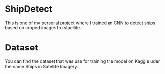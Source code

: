 # ShipDetect
This is one of my personal project where I trained an CNN to detect ships based on croped images fro staellite.

# Dataset
You can find the dataset that was use for training the model on Kaggle uder the name Ships in Satellite Imagery.
